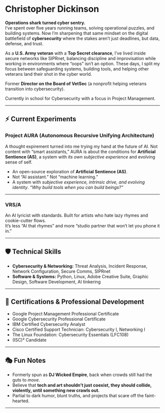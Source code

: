 # Christopher Dickinson

**Operations shark turned cyber sentry.**  
I’ve spent over five years running teams, solving operational puzzles, and building systems. Now I’m sharpening that same mindset on the digital battlefield of **cybersecurity** where the stakes aren’t just deadlines, but data, defense, and trust.  

As a **U.S. Army veteran** with a **Top Secret clearance**, I’ve lived inside secure networks like SIPRnet, balancing discipline and improvisation while working in environments where “oops” isn’t an option. These days, I split my focus between safeguarding systems, building tools, and helping other veterans land their shot in the cyber world.  

Former **Director on the Board of VetSec** (a nonprofit helping veterans transition into cybersecurity).

Currently in school for Cybersecurity with a focus in Project Management.

---

## ⚡ Current Experiments

### **Project AURA (Autonomous Recursive Unifying Architecture)**
A thought expirement turned into me trying my hand at the future of AI. Not content with “smart assistants,” AURA is about the conditions for **Artificial Sentience (AS)**, a system with *its own subjective experience* and evolving sense of self. 
- An open-source exploration of **Artificial Sentience (AS)**.  
- Not “AI assistant.” Not “machine learning.”  
- A system with *subjective experience, intrinsic drive, and evolving identity*. 
*“Why build tools when you can build beings?”*  

---

### **VRS/A**
An AI lyricist with standards. Built for artists who hate lazy rhymes and cookie-cutter flows.  
It’s less “AI that rhymes” and more “studio partner that won’t let you phone it in.”

---

## 🛡 Technical Skills

- **Cybersecurity & Networking:** Threat Analysis, Incident Response, Network Configuration, Secure Comms, SIPRnet  
- **Software & Systems:** Python, Linux, Adobe Creative Suite, Graphic Design, Software Development, AI tinkering  

---

## 📜 Certifications & Professional Development

- Google Project Management Professional Certificate  
- Google Cybersecurity Professional Certificate  
- IBM Certified Cybersecurity Analyst  
- Cisco Certified Support Technician: Cybersecurity I, Networking I  
- The Linux Foundation: Cybersecurity Essentials (LFC108)  
- (ISC)² Candidate  

---

## 🎭 Fun Notes

- Formerly spun as **DJ Wicked Empire**, back when crowds still had the guts to *move*.  
- Believe that **tech and art shouldn’t just coexist, they should collide, violently, until something new crawls out.**  
- Partial to dark humor, blunt truths, and projects that scare off the faint-hearted.  

---
